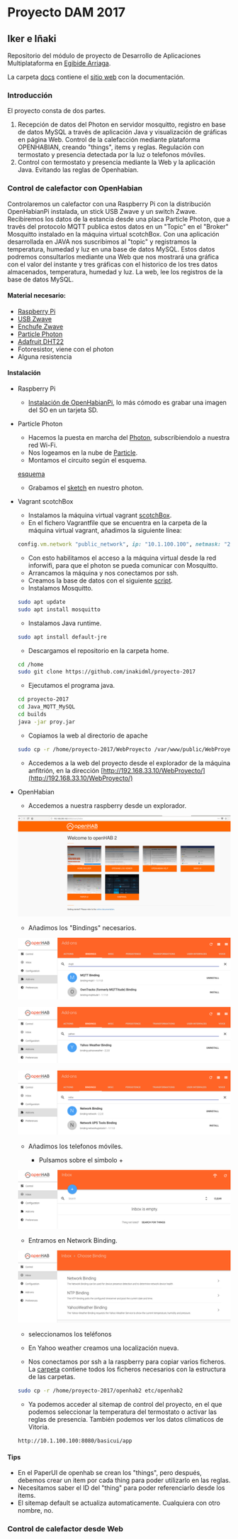 # Proyecto DAM 2017

## Iker e Iñaki

Repositorio del módulo de proyecto de Desarrollo de Aplicaciones Multiplataforma en [Egibide Arriaga](http://www.egibide.org/2/es/25/donde-nos-encontramos.html).

La carpeta [docs](./docs/) contiene el [sitio web](https://egibide-dam.github.io/proyecto-2017/) con la documentación.

### Introducción
El proyecto consta de dos partes.
1. Recepción de datos del Photon en servidor mosquitto, registro en base de datos MySQL a través de aplicación Java y visualización de gráficas en página Web. Control de la calefacción mediante plataforma OPENHABIAN, creando "things", items y reglas. Regulación con termostato y presencia detectada por la luz o telefonos móviles.
2. Control con termostato y presencia mediante la Web y la aplicación Java. Evitando las reglas de Openhabian.

### Control de calefactor con OpenHabian
Controlaremos un calefactor con una Raspberry Pi con la distribución OpenHabianPi instalada, un stick USB Zwave y un switch Zwave. Recibiremos los datos de la estancia desde una placa Particle Photon, que a través del protocolo MQTT publica estos datos en un "Topic" en el "Broker" Mosquitto instalado en la máquina virtual scotchBox. Con una aplicación desarrollada en JAVA nos suscribimos al "topic" y registramos la temperatura, humedad y luz en una base de datos MySQL. Estos datos podremos consultarlos mediante una Web que nos mostrará una gráfica con el valor del instante y tres gráficas con el historico de los tres datos almacenados, temperatura, humedad y luz. La web, lee los registros de la base de datos MySQL.

#### Material necesario:
* [Raspberry Pi](https://www.raspberrypi.org/products/)
* [USB Zwave](http://zwave.es/AeonUsb)
* [Enchufe Zwave](http://zwave.es/FibaroWallPlugZwavePlus?search=enchufe)
* [Particle Photon](https://store.particle.io/#photon)
* [Adafruit DHT22](https://www.adafruit.com/product/385) 
* Fotoresistor, viene con el photon
* Alguna resistencia

#### Instalación
* Raspberry Pi
    * [Instalación de OpenHabianPi](https://docs.openhab.org/installation/openhabian.html), lo más cómodo es grabar una imagen del SO en un tarjeta SD.
* Particle Photon    
    * Hacemos la puesta en marcha del [Photon](https://docs.particle.io/guide/getting-started/intro/photon/), subscribiendolo a nuestra red Wi-Fi.
    * Nos logeamos en la nube de [Particle](https://login.particle.io/login?app=web-ide&redirect=https://build.particle.io/build).
    * Montamos el circuito según el esquema.
    
    [esquema](./fotos/esquema_bb.png)
    
    * Grabamos el [sketch](./Photon/Sketch_Photon.ino) en nuestro photon.
* Vagrant scotchBox
    * Instalamos la máquina virtual vagrant [scotchBox](https://github.com/Egibide/scotch-box).
    * En el fichero Vagrantfile que se encuentra en la carpeta de la máquina virtual vagrant, añadimos la siguiente línea:
    ```ruby
    config.vm.network "public_network", ip: "10.1.100.100", netmask: "255.255.255.0"
	```
    * Con esto habilitamos el acceso a la máquina virtual desde la red inforwifi, para que el photon se pueda comunicar con Mosquitto.
    * Arrancamos la máquina y nos conectamos por ssh.
    * Creamos la base de datos con el siguiente [script](./BD/CreateBD.sql).
    * Instalamos Mosquitto.
    ```bash
    sudo apt update
    sudo apt install mosquitto
    ```
    * Instalamos Java runtime.
    ```bash
    sudo apt install default-jre
    ```
    * Descargamos el repositorio en la carpeta home.
    ```bash
    cd /home
    sudo git clone https://github.com/inakidml/proyecto-2017
    ```
    * Ejecutamos el programa java.
    ```bash
    cd proyecto-2017
    cd Java_MQTT_MySQL
    cd builds
    java -jar proy.jar
    ```
    * Copiamos la web al directorio de apache
    ```bash
    sudo cp -r /home/proyecto-2017/WebProyecto /var/www/public/WebProyecto
    ```
    * Accedemos a la web del proyecto desde el explorador de la máquina anfitrión, en la dirección [http://192.168.33.10/WebProyecto/](http://192.168.33.10/WebProyecto/)
    
* OpenHabian
	* Accedemos a nuestra raspberry desde un explorador.

	![openhabian](./fotos/openhabian.png)

	* Añadimos los "Bindings" necesarios.

	![bindmqtt](./fotos/mqttbinding.png)

	![bindyahoo](./fotos/yahoobinding.png)

	![bindnetwork](./fotos/networkbinding.png)

	* Añadimos los telefonos móviles.

		* Pulsamos sobre el simbolo \+

	![inboxadd](./fotos/inboxadd.png)
		
	* Entramos en Network Binding.		

	![addphone](./fotos/addphone.png)
	
	* seleccionamos los teléfonos
	* En Yahoo weather creamos una localización nueva.

	* Nos conectamos por ssh a la raspberry para copiar varios ficheros. La [carpeta](./openhabian/openhab2/) contiene todos los ficheros necesarios con la estructura de las carpetas.  

	```bash
	sudo cp -r /home/proyecto-2017/openhab2 etc/openhab2

	```
	* Ya podemos acceder al sitemap de control del proyecto, en el que podemos seleccionar la temperatura del termostato o activar las reglas de presencia. También podemos ver los datos climaticos de Vitoria.
	
	```bash
	http://10.1.100.100:8080/basicui/app

	```
#### Tips
* En el PaperUI de openhab se crean los "things", pero después, debemos crear un item por cada thing para poder utilizarlo en las reglas.
* Necesitamos saber el ID del "thing" para poder referenciarlo desde los items.
* El sitemap default se actualiza automaticamente. Cualquiera con otro nombre, no.

### Control de calefactor desde Web


